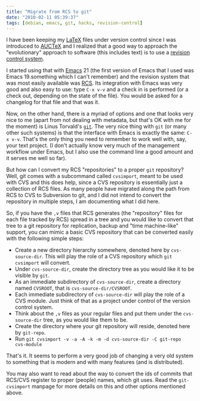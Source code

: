 ```yaml
---
title: "Migrate from RCS to git"
date: "2010-02-11 05:39:37"
tags: [debian, emacs, git, hacks, revision-control]
---
```


I have been keeping my [LaTeX][0] files under version control since I was
introduced to [AUCTeX][1] and I realized that a good way to approach the
"evolutionary" approach to software (this includes text) is to use a
[revision control system][2].

I started using that with [Emacs][3] 21 (the first version of Emacs that I
used was Emacs 19.something which I can't remember) and the revision system
that was most easily available was [RCS][4]. Its integration with Emacs
was very good and also easy to use: type `C-x v-v` and a check in is
performed (or a check out, depending on the state of the file). You would be
asked for a changelog for that file and that was it.

Now, on the other hand, there is a myriad of options and one that looks very
nice to me (apart from not dealing with metadata, but that's OK with me for
the moment) is Linus Torvald's [`git`][5]. The very nice thing with `git`
(or many other such systems) is that the interface with Emacs is exactly the
same: `C-x v-v`. That's the only thing you need to remember to work well
with, say, your text project. (I don't actually know very much of the
management workflow under Emacs, but I also use the command line a good
amount and it serves me well so far).

But how can I convert my RCS "repositories" to a proper `git` repository?
Well, git comes with a subcommand called `cvsimport`, meant to be used with
CVS and this does help, since a CVS repository is essentially just a
collection of RCS files. As many people have migrated along the path from
RCS to CVS to Subversion to git, and I did not intend to convert the
repository in multiple steps, I am documenting what I did here.

So, if you have the `,v` files that RCS generates (the "repository" files
for each file tracked by RCS) spread in a tree and you would like to convert
that tree to a git repository for replication, backup and "time
machine-like" support, you can mimic a basic CVS repository that can be
converted easily with the following simple steps:

* Create a new directory hierarchy somewhere, denoted here by
  `cvs-source-dir`. This will play the role of a CVS repository which `git
  cvsimport` will convert.
* Under `cvs-source-dir`, create the directory tree as you would like it to
  be visible by `git`.
* As an immediate subdirectory of `cvs-source-dir`, create a directory named
  `CVSROOT`, that is `cvs-source-dir/CVSROOT`.
* Each immediate subdirectory of `cvs-source-dir` will play the role of a
  CVS module. Just think of that as a project under control of the version
  control system.
* Think about the `,v` files as your regular files and put them under the
  `cvs-source-dir` tree, as you would like them to be.
* Create the directory where your git repository will reside, denoted here
  by `git-repo`.
* Run `git cvsimport -v -a -A -k -m -d cvs-source-dir -C git-repo cvs-module`

That's it. It seems to perform a very good job of changing a very old system
to something that is modern and with many features (and is distributed).

You may also want to read about the way to convert the ids of commits that
RCS/CVS register to proper (people) names, which git uses. Read the
`git-cvsimport` manpage for more details on this and other options mentioned
above.

[0]: http://www.latex-project.org/
[1]: http://www.gnu.org/software/auctex/
[2]: http://en.wikipedia.org/wiki/Revision_control
[3]: http://www.gnu.org/software/emacs/
[4]: http://www.gnu.org/software/rcs/
[5]: http://git-scm.com/

